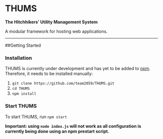 # THUMS
**The Hitchhikers' Utility Management System**

A modular framework for hosting web applications.
_ _ _

##Getting Started

### Installation

THUMS is currently under development and has yet to be added to [npm](http://npmjs.com). Therefore, it needs to be installed manually:

1. `git clone https://github.com/team2059/THUMS.git`
2. `cd THUMS`
3. `npm install`

### Start THUMS

To start THUMS, run `npm start`

**Important: using `node index.js` will not work as all configuration is currently being done using an npm prestart script.**